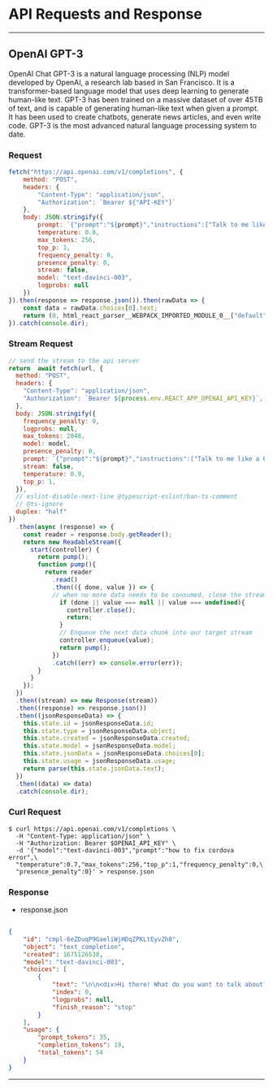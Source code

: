 # API Requests and Response

---

## OpenAI GPT-3

OpenAI Chat GPT-3 is a natural language processing (NLP) model developed by OpenAI, a research lab based in San Francisco. It is a transformer-based language model that uses deep learning to generate human-like text. GPT-3 has been trained on a massive dataset of over 45TB of text, and is capable of generating human-like text when given a prompt. It has been used to create chatbots, generate news articles, and even write code. GPT-3 is the most advanced natural language processing system to date.

### Request

```javascript
fetch("https://api.openai.com/v1/completions", {
    method: "POST",
    headers: {
        "Content-Type": "application/json",
        "Authorization": `Bearer ${"API-KEY"}`
    },
    body: JSON.stringify({
        prompt: `{"prompt":"${prompt}","instructions":["Talk to me like a 6 year old":"${layman}","Send response inside embedded div tag, do not include html tag in response."]}`,
        temperature: 0.8,
        max_tokens: 256,
        top_p: 1,
        frequency_penalty: 0,
        presence_penalty: 0,
        stream: false,
        model: "text-davinci-003",
        logprobs: null
    })
}).then(response => response.json()).then(rawData => {
    const data = rawData.choices[0].text;
    return (0, html_react_parser__WEBPACK_IMPORTED_MODULE_0__["default"])(data);
}).catch(console.dir);
```


### Stream Request

```javascript
// send the stream to the api server
return  await fetch(url, {
  method: "POST",
  headers: {
    "Content-Type": "application/json",
    "Authorization": `Bearer ${process.env.REACT_APP_OPENAI_API_KEY}`,
  },
  body: JSON.stringify({
    frequency_penalty: 0,
    logprobs: null,
    max_tokens: 2048,
    model: model,
    presence_penalty: 0,
    prompt: `{"prompt":"${prompt}","instructions":["Talk to me like a 6 year old":"${layman}","Send response inside embedded div tag, do not include html tag in response."]}`,
    stream: false,
    temperature: 0.9,
    top_p: 1,
  }),
  // eslint-disable-next-line @typescript-eslint/ban-ts-comment
  // @ts-ignore
  duplex: "half"
})
  .then(async (response) => {
    const reader = response.body.getReader();
    return new ReadableStream({
      start(controller) {
        return pump();
        function pump(){
          return reader
            .read()
            .then(({ done, value }) => {
            // when no more data needs to be consumed, close the stream
              if (done || value === null || value === undefined){
                controller.close();
                return;
              }
              // Enqueue the next data chunk into our target stream
              controller.enqueue(value);
              return pump();
            })
            .catch((err) => console.error(err));
        }
      }
    });
  })
  .then((stream) => new Response(stream))
  .then((response) => response.json())
  .then((jsonResponseData) => {
    this.state.id = jsonResponseData.id;
    this.state.type = jsonResponseData.object;
    this.state.created = jsonResponseData.created;
    this.state.model = jsonResponseData.model;
    this.state.jsonData = jsonResponseData.choices[0];
    this.state.usage = jsonResponseData.usage;
    return parse(this.state.jsonData.text);
  })
  .then((data) => data)
  .catch(console.dir);
```


### Curl Request

```shell
$ curl https://api.openai.com/v1/completions \
  -H "Content-Type: application/json" \
  -H "Authorization: Bearer $OPENAI_API_KEY" \
  -d '{"model":"text-davinci-003","prompt":"how to fix cordova error",\
  "temperature":0.7,"max_tokens":256,"top_p":1,"frequency_penalty":0,\
  "presence_penalty":0}' > response.json
```

### Response

- response.json

```json

{
    "id": "cmpl-6eZDuqP9GaeliWjHDqZPKLtEyvZh8",
    "object": "text_completion",
    "created": 1675126538,
    "model": "text-davinci-003",
    "choices": [
        {
            "text": "\n\n<div>Hi there! What do you want to talk about?</div>",
            "index": 0,
            "logprobs": null,
            "finish_reason": "stop"
        }
    ],
    "usage": {
        "prompt_tokens": 35,
        "completion_tokens": 19,
        "total_tokens": 54
    }
}
```

---
